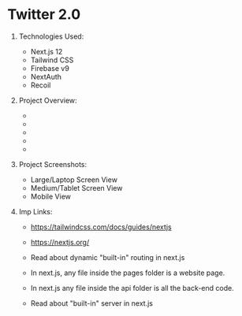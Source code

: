 # Twitter 2.0

1. Technologies Used:

    - Next.js 12
    - Tailwind CSS
    - Firebase v9
    - NextAuth
    - Recoil

2. Project Overview:

    - 
    -
    -
    -
    -

3. Project Screenshots:

    - Large/Laptop Screen View
    - Medium/Tablet Screen View
    - Mobile View

4. Imp Links:

     - https://tailwindcss.com/docs/guides/nextjs

    - https://nextjs.org/

    - Read about dynamic "built-in" routing in next.js

    - In next.js, any file inside the pages folder is a website page.

    - In next.js any file inside the api folder is all the back-end code.

    - Read about "built-in" server in next.js
